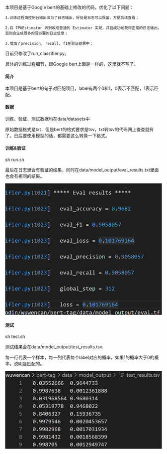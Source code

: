 本项目是基于Google bert的基础上修改的代码，优化了以下问题：

    1.训练过程由控制台输出改为了日志输出，好处是日志可以保留，方便后续查看；

    2.将 TPUEstimator 收到改成普通的 Estimator 实现，并且成功地获得正常的日志输出。否则会生成很多的没必要的日志信息；
    
    3.增加了precision, recall, f1在验证结果中；

目前只修改了run_classifier.py。

具体的训练过程细节，跟Google bert上面是一样的，这里就不写了。

#### 简介
本项目是基于bert的句子对匹配项目，label有两个0和1，0表示不匹配，1表示匹配。

#### 数据
训练、验证、测试数据均在data/datasets中

原始数据格式是txt，但是bert的格式要求是tsv，txt转tsv的代码网上查查就有了。日后要使用模型的话，都需要这么转换一下格式。

#### 训练&验证
sh run.sh

最后在日志里会有验证的结果，同时在data/model_output/eval_results.txt里面也会有相同的结果。

![image](https://github.com/CamWu-cyber/Sogou/blob/main/bert/images/eval_re.png)

#### 测试
sh test.sh

测试结果会在data/model_output/test_results.tsv.

每一行代表一个样本，每一列代表每个label对应的概率，如果1的概率大于0的概率，说明是匹配的。

![image](https://github.com/CamWu-cyber/Sogou/blob/main/bert/images/test.png)
